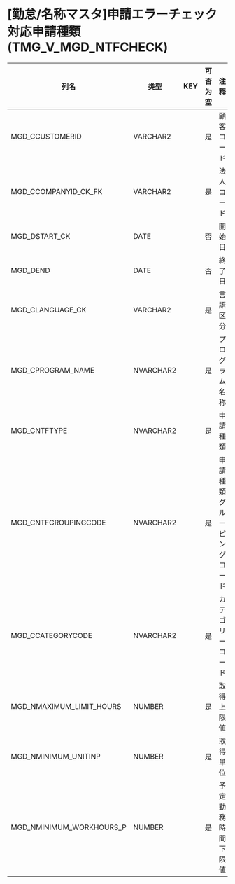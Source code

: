 # [勤怠/名称マスタ]申請エラーチェック対応申請種類(TMG_V_MGD_NTFCHECK)
| 列名   | 类型   | KEY  | 可否为空 | 注释   |
| ---- | ---- | ---- | ---- | ---- |
|MGD_CCUSTOMERID|VARCHAR2||是|顧客コード|
|MGD_CCOMPANYID_CK_FK|VARCHAR2||是|法人コード|
|MGD_DSTART_CK|DATE||否|開始日|
|MGD_DEND|DATE||否|終了日|
|MGD_CLANGUAGE_CK|VARCHAR2||是|言語区分|
|MGD_CPROGRAM_NAME|NVARCHAR2||是|プログラム名称|
|MGD_CNTFTYPE|NVARCHAR2||是|申請種類|
|MGD_CNTFGROUPINGCODE|NVARCHAR2||是|申請種類グルーピングコード|
|MGD_CCATEGORYCODE|NVARCHAR2||是|カテゴリーコード|
|MGD_NMAXIMUM_LIMIT_HOURS|NUMBER||是|取得上限値|
|MGD_NMINIMUM_UNITINP|NUMBER||是|取得単位|
|MGD_NMINIMUM_WORKHOURS_P|NUMBER||是|予定勤務時間下限値|

